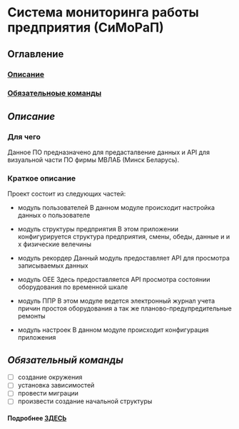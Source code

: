 # Система мониторинга работы предприятия (СиМоРаП)
## Оглавление
### [Описание](#description)
### [Обязательноые команды](#comands)

## <a name="description"> *Описание* </a>
###  Для чего
Данное ПО предназначено для предасталвение данных и API для визуальной части 
ПО фирмы МВЛАБ (Минск Беларусь).

### Краткое описание
Проект состоит из следующих частей:
- модуль пользователей
В данном модуле происходит настройка данных о пользователе

- модуль структуры предприятия
В этом приложении конфигурируется структура предприятия, смены, обеды, данные и и х физические велечины

- модуль рекордер
Данный модуль предоставляет API для просмотра записываемых данных

- модуль ОЕЕ
Здесь предоставляется API просмотра состоянии оборудования по временной шкале

- модуль ППР
В этом модуле ведется электронный журнал учета причин простоя оборудования а так же планово-предупредительные ремонты

- модуль настроек
В данном модуле происходит конфигурация приложения

## <a name="comands"> *Обязательный команды* </a>

- [ ] создание окружения
- [ ] установка зависимостей
- [ ] провести миграции
- [ ] произвести создание начальной структуры
#### Подробнее [ЗДЕСЬ](project_v_0_0_1/comands/README.md)